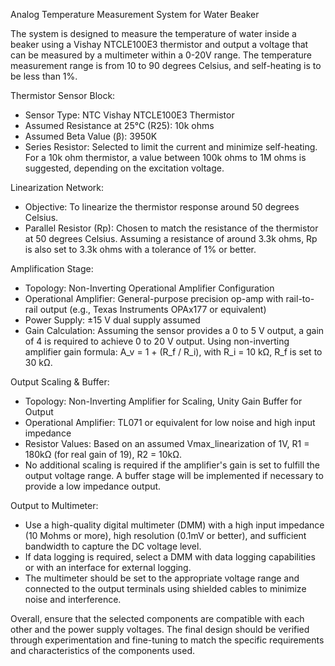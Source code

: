 Analog Temperature Measurement System for Water Beaker

The system is designed to measure the temperature of water inside a beaker using a Vishay NTCLE100E3 thermistor and output a voltage that can be measured by a multimeter within a 0-20V range. The temperature measurement range is from 10 to 90 degrees Celsius, and self-heating is to be less than 1%.

Thermistor Sensor Block:
- Sensor Type: NTC Vishay NTCLE100E3 Thermistor
- Assumed Resistance at 25°C (R25): 10k ohms
- Assumed Beta Value (β): 3950K
- Series Resistor: Selected to limit the current and minimize self-heating. For a 10k ohm thermistor, a value between 100k ohms to 1M ohms is suggested, depending on the excitation voltage.

Linearization Network:
- Objective: To linearize the thermistor response around 50 degrees Celsius.
- Parallel Resistor (Rp): Chosen to match the resistance of the thermistor at 50 degrees Celsius. Assuming a resistance of around 3.3k ohms, Rp is also set to 3.3k ohms with a tolerance of 1% or better.

Amplification Stage:
- Topology: Non-Inverting Operational Amplifier Configuration
- Operational Amplifier: General-purpose precision op-amp with rail-to-rail output (e.g., Texas Instruments OPAx177 or equivalent)
- Power Supply: ±15 V dual supply assumed
- Gain Calculation: Assuming the sensor provides a 0 to 5 V output, a gain of 4 is required to achieve 0 to 20 V output. Using non-inverting amplifier gain formula: A_v = 1 + (R_f / R_i), with R_i = 10 kΩ, R_f is set to 30 kΩ.

Output Scaling & Buffer:
- Topology: Non-Inverting Amplifier for Scaling, Unity Gain Buffer for Output
- Operational Amplifier: TL071 or equivalent for low noise and high input impedance
- Resistor Values: Based on an assumed Vmax_linearization of 1V, R1 = 180kΩ (for real gain of 19), R2 = 10kΩ.
- No additional scaling is required if the amplifier's gain is set to fulfill the output voltage range. A buffer stage will be implemented if necessary to provide a low impedance output.

Output to Multimeter:
- Use a high-quality digital multimeter (DMM) with a high input impedance (10 Mohms or more), high resolution (0.1mV or better), and sufficient bandwidth to capture the DC voltage level.
- If data logging is required, select a DMM with data logging capabilities or with an interface for external logging.
- The multimeter should be set to the appropriate voltage range and connected to the output terminals using shielded cables to minimize noise and interference.

Overall, ensure that the selected components are compatible with each other and the power supply voltages. The final design should be verified through experimentation and fine-tuning to match the specific requirements and characteristics of the components used.